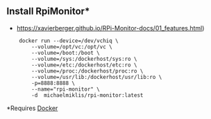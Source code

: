 ## Install RpiMonitor*
* https://xavierberger.github.io/RPi-Monitor-docs/01_features.html)
```
    docker run --device=/dev/vchiq \
        --volume=/opt/vc:/opt/vc \
        --volume=/boot:/boot \
        --volume=/sys:/dockerhost/sys:ro \
        --volume=/etc:/dockerhost/etc:ro \
        --volume=/proc:/dockerhost/proc:ro \
        --volume=/usr/lib:/dockerhost/usr/lib:ro \
        -p=8888:8888 \
        --name="rpi-monitor" \
        -d  michaelmiklis/rpi-monitor:latest
```
*Requires [Docker](./install-docker.md)
